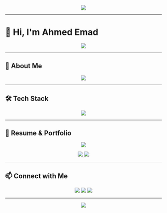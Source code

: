 <!-- 🎉 Welcome Section -->
<div align="center">

<img src="https://readme-typing-svg.herokuapp.com?size=28&duration=4000&color=2F81F7&center=true&vCenter=true&width=600&lines=🎉+Welcome+to+My+GitHub+Profile+🎉" />

</div>
 

---

# 👋 Hi, I'm Ahmed Emad  

<p align="center">
  <img src="https://readme-typing-svg.herokuapp.com?size=24&duration=4000&color=2F81F7&center=true&vCenter=true&width=500&lines=Front-End+Developer;React.js+%26+Next.js+Enthusiast;Always+Learning+New+Techs" />
</p>  

---

## 🚀 About Me  

<p align="center">
  <img src="https://readme-typing-svg.herokuapp.com?size=20&duration=3000&color=36BCF7&center=true&vCenter=true&width=500&lines=I+build+dynamic+web+apps.;From+e-commerce+to+social+media+platforms.;Skilled+in+Next.js,+TypeScript,+TailwindCSS.;Focused+on+performance+%26+best+practices." />
</p>  

---

## 🛠 Tech Stack  

<p align="center">
  <img src="https://skillicons.dev/icons?i=html,css,js,ts,react,next,tailwind,git,github" />
</p>  

---

## 📄 Resume & Portfolio  

<p align="center">
  <img src="https://readme-typing-svg.herokuapp.com?size=20&duration=3500&color=ff9800&center=true&vCenter=true&width=400&lines=Check+out+my+Portfolio!;Visit+my+Resume+%26+Projects" />
</p>  

<p align="center">
  <a href="https://drive.google.com/file/d/1R80SVHl5AB8g8zJxhlGmVHFC0nCAeFJu/view?usp=sharing" target="_blank">
    <img src="https://img.shields.io/badge/-Resume-2F81F7?style=for-the-badge&logo=readme&logoColor=white"/>
  </a>
  <a href="https://ahmedemad26.github.io/portfolio/" target="_blank">
    <img src="https://img.shields.io/badge/-Portfolio-ff9800?style=for-the-badge&logo=react&logoColor=white"/>
  </a>
</p>  

---

## 📫 Connect with Me  

<p align="center">
  <a href="mailto:ahmeedemadmohamed@gmail.com"><img src="https://img.shields.io/badge/-Email-red?style=for-the-badge&logo=gmail&logoColor=white"/></a>
  <a href="https://github.com/ahmedemad26"><img src="https://img.shields.io/badge/-GitHub-181717?style=for-the-badge&logo=github&logoColor=white"/></a>
  <a href="https://www.linkedin.com/in/ahmedemad50/"><img src="https://img.shields.io/badge/-LinkedIn-blue?style=for-the-badge&logo=linkedin&logoColor=white"/></a>
</p>  

---

<p align="center">
  <img src="https://komarev.com/ghpvc/?username=ahmedemad26&label=Profile+Views&color=2F81F7&style=for-the-badge" />
</p>
